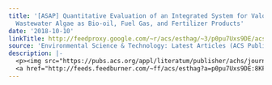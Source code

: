 ```yaml
---
title: '[ASAP] Quantitative Evaluation of an Integrated System for Valorization of
  Wastewater Algae as Bio-oil, Fuel Gas, and Fertilizer Products'
date: '2018-10-10'
linkTitle: http://feedproxy.google.com/~r/acs/esthag/~3/p0pu7Uxs9DE/acs.est.8b04035
source: 'Environmental Science & Technology: Latest Articles (ACS Publications)'
description: |-
  <p><img src="https://pubs.acs.org/appl/literatum/publisher/achs/journals/content/esthag/0/esthag.ahead-of-print/acs.est.8b04035/20181010/images/medium/es-2018-04035u_0007.gif" alt="TOC Graphic"/></p><div><cite>Environmental Science & Technology</cite></div><div>DOI: 10.1021/acs.est.8b04035</div><div class="feedflare">
  <a href="http://feeds.feedburner.com/~ff/acs/esthag?a=p0pu7Uxs9DE:8KFUom5dWLk:yIl2AUoC8zA"><img src="http://feeds.feedburner.com/~ff/acs/esthag?d=yIl2AUoC8zA" border="0"></img></a>
---
```


